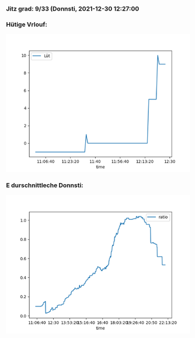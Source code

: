 ### Jitz grad: 9/33 (Donnsti, 2021-12-30 12:27:00

### Hütige Vrlouf:
![Graph](Today.png)

### E durschnittleche Donnsti:
![Graph](Donnsti.png)